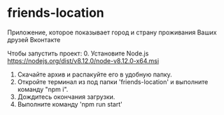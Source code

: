 # friends-location

Приложение, которое показывает город и страну проживания Ваших друзей Вконтакте

Чтобы запустить проект:
0. Установите Node.js https://nodejs.org/dist/v8.12.0/node-v8.12.0-x64.msi
1. Скачайте архив и распакуйте его в удобную папку.
2. Откройте терминал из под папки 'friends-location' и выполните команду "npm i".
3. Дождитесь окончания загрузки.
4. Выполните команду 'npm run start'
